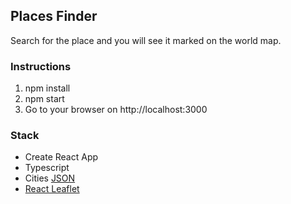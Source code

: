 ## Places Finder 

Search for the place and you will see it marked on the world map.

### Instructions
1. npm install
2. npm start
3. Go to your browser on http://localhost:3000

### Stack
- Create React App
- Typescript
- Cities [JSON](https://github.com/lutangar/cities.json)
- [React Leaflet](https://react-leaflet.js.org/)
